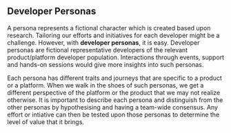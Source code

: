 ## Developer Personas

A persona represents a fictional character which is created based upon research. Tailoring our efforts and initiatives for each developer might be a challenge. However, with **developer personas**, it is easy. Developer personas are fictional representative developers of the relevant product/platform developer population. Interactions through events, support and hands-on sessions would give more insights into such personas. 

Each persona has different traits and journeys that are specific to a product or a platform. When we walk in the shoes of such personas, we get a different perspective of the platform or the product that we may not realize otherwise. It is important to describe each persona and distinguish from the other personas by hypothesising and having a team-wide consensus. Any effort or intiative can then be tested upon those personas to determine the level of value that it brings. 
